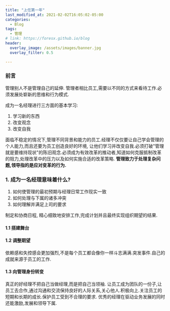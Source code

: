 ```yaml
---
title: "上任第一年"
last_modified_at: 2021-02-02T16:05:02-05:00
categories:
  - Blog
tags:
  - 管理
# link: https://foresx.github.io/blog
header:
  overlay_image: /assets/images/banner.jpg
  overlay_filter: 0.5

---
```


### 前言

管理别人不是管理自己的延伸.
管理者相比员工,需要以不同的方式来看待工作.必须发展处崭新的思维和行为模式.

成为一名经理进行三方面的基本学习:

1. 学习新的东西
2. 改变观念
3. 改变自我

面临不稳定的情况下,管理不同背景和能力的员工.经理不仅仅要让自己学会管理的个人能力,而且还要为员工创造良好的环境, 让他们学习并改变自我.必须打破"管理就是要维持现状"的陈旧观念.必须成为有效改革的推动者,知道如何克服抵制改革的阻力,处理改革中的压力以及如何实施合适的改革策略.
**管理致力于处理复杂问题,领导指的是应对变革的行为.**

### 1. 成为一名经理意味着什么?

1. 如何使管理的最初预期与经理日常工作现实一致
2. 如何处理与下属的诸多冲突
3. 如何理解并满足上司的要求

制定和协商日程, 精心细致地安排工作,完成计划并且最终实现组织期望的结果.

#### 1.1 搭建舞台

#### 1.2 调整期望

依赖感和失控感会更加强烈,不是每个员工都会像你一样斗志满满.突发事件.自己的成就来源于员工的工作.

#### 1.3 向管理身份转变

真正的好经理不把自己当做经理,而是把自己当领袖.
让员工成为团队的一份子,让员工去合作,通过沟通和交流保持良好的人际关系,关心他人.积极向上.关注员工的短期和长期的成长.保护员工受到不合理的要求.
优秀的经理在驱动业务发展的同时还能激励,发展和领导下属.